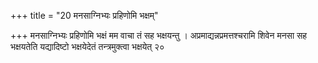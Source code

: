+++
title = "20 मनसाग्निभ्यः प्रहिणोमि भक्षम्"

+++
मनसाग्निभ्यः प्रहिणोमि भक्षं मम वाचा तं सह भक्षयन्तु । अप्रमाद्यन्नप्रमत्तश्चरामि शिवेन मनसा सह भक्षयतेति यद्यादिष्टो भक्षयेदेतं तन्त्रमुक्त्वा भक्षयेत् २०